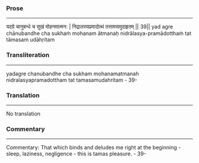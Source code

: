 ### Prose 
 --- 
यदग्रे चानुबन्धे च सुखं मोहनमात्मन: |
निद्रालस्यप्रमादोत्थं तत्तामसमुदाहृतम् || 39||
yad agre chānubandhe cha sukhaṁ mohanam ātmanaḥ
nidrālasya-pramādotthaṁ tat tāmasam udāhṛitam

### Transliteration 
 --- 
yadagre chanubandhe cha sukham mohanamatmanah nidralasyapramadottham tat tamasamudahritam - 39-

### Translation 
 --- 
No translation

### Commentary 
 --- 
Commentary: That which binds and deludes me right at the beginning - sleep, laziness, negligence - this is tamas pleasure. - 39-